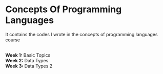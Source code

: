 # Concepts Of Programming Languages
It contains the codes I wrote in the concepts of programming languages course<br><br>

<b>Week 1:</b> Basic Topics<br>
<b>Week 2:</b> Data Types<br>
<b>Week 3:</b> Data Types 2<br>
